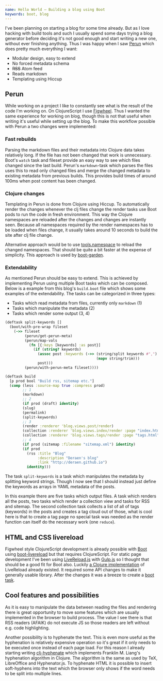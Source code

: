 ```yaml
---
name: Hello World – Building a blog using Boot
keywords: boot, blog
---
```


I've been planning on starting a blog for some time already. But as I love
hacking with build tools and such I usually spend some days trying a blog
generator before deciding it's not good enough and start writing a new
one, without ever finishing anything. Thus I was happy when I saw
[Perun][perun] which does pretty much everything I want:

- Modular design, easy to extend
- No forced metadata schema
- ~~RSS~~ Atom feed
- Reads markdown
- Templating using Hiccup

## Perun

While working on a project I like to constantly see what is the result of
the code I'm working on. On ClojureScript I use [Figwheel][figwheel]. Thus
I wanted the same experience for working on blog, though this is not that
useful when writing it's useful while setting up the blog. To make this
workflow possible with Perun a two changes were implemented:

### Fast rebuilds

Parsing the markdown files and their metadata into Clojure data takes
relatively long. If the file has not been changed that work is
unnecessary. Boot's `watch` task and fileset provide an easy way to see
which files changed since the last build. Perun's `markdown`-task which
parses the files uses this to read only changed files and merge
the changed metadata to existing metadata from previous builds. This
provides build times of around 100ms when post content has been changed.

### Clojure changes

Templating in Perun is done from Clojure using Hiccup. To automatically
render the changes whenever the clj files change the render tasks use Boot
pods to run the code in fresh environment. This way the Clojure namespaces
are reloaded after the changes and changes are instantly seen. Because all
namespaces required by the render namespaces has to be loaded when files
change, it usually takes around 10 seconds to build the site after clj
file change.

Alternative approach would be to use [tools.namespace][tools.namespace] to
reload the changed namespaces. That should be quite a bit faster at the
expense of simplicity. This approach is used by
[boot-garden][boot-garden].

### Extendability

As mentioned Perun should be easy to extend. This is achieved by
implementing Perun using multiple Boot tasks which can be composed. Below
is a example from this blog's `build.boot` file which shows some examples
of the extendability. The tasks can be categorized in three types:

- Tasks which read metadata from files, currently only `markdown` (1)
- Tasks which manipulate the metadata (2)
- Tasks which render some output (3, 4)

```clj
(deftask split-keywords []
  (boot/with-pre-wrap fileset
    (->> fileset
         (perun/get-perun-meta)
         (perun/map-vals
           (fn [{:keys [keywords] :as post}]
             (if (string? keywords)
               (assoc post :keywords (->> (string/split keywords #",")
                                          (mapv string/trim)))
               post)))
         (perun/with-perun-meta fileset))))

(deftask build
  [p prod bool "Build rss, sitemap etc."]
  (comp (less :source-map true :compress prod)
        ;; 1
        (markdown)
        ;; 2
        (if prod (draft) identity)
        (slug)
        (permalink)
        (split-keywords)
        ;; 3
        (render :renderer 'blog.views.post/render)
        (collection :renderer 'blog.views.index/render :page "index.html")
        (collection :renderer 'blog.views.tags/render :page "tags.html")
        ;; 4
        (if prod (sitemap :filename "sitemap.xml") identity)
        (if prod
          (rss :title "Blog"
               :description "Deraen's blog"
               :link "http://deraen.github.io")
          identity)))
```

The task `split-keywords` is a task which manipulates the metadata by
splitting keyword strings. Though I now see that I should instead just
define the keywords as arrays in YAML metadata of the posts.

In this example there are five tasks which output files. A task which
renders all the posts, two tasks which render a collection view and
tasks for RSS and sitemap. The second collection task collects a list of
all of tags (keywords) in the posts and creates a tag cloud out of those,
what is cool here is that to create a tag page no special task was needed
as the render function can itself do the necessary work (one `reduce`).

## HTML and CSS livereload

Figwheel style ClojureScript development is already possible with
[Boot][boot-clj] using [boot-livereload][livereload] but that requires
ClojureScript. For static page development I've been using
[LiveReload.js][livereload.js] with [Gulp.js][gulp] so I thought that  should
be a good fit for Boot also. Luckily [a Clojure implementation][clj-livereload]
of LiveReload already existed. It required some API changes to make it
generally usable library. After the changes it was a breeze to create a [boot
task][boot-livereload].

## Cool features and possibilities

As it is easy to manipulate the data between reading the files and
rendering there is great opportunity to move some features which are
usually implemented in the browser to build process. The value I see there
is that RSS readers (AFAIK) do not execute JS so those readers are left
without e.g. code highlighting.

Another possibility is to hyphenate the text. This is even more useful as
the hyphenation is relatively expensive operation so it's great if it only
needs to be executed once instead of each page load. For this reason
I already starting writing [clj-hyphenate][clj-hyphenate] which implements
Franklin M. Liang's hyphenation algorithm in Clojure. The algorithm is the
same as used by TeX, LibreOffice and Hyphenator.js. To hyphenate HTML it
is possible to insert soft-hyphens into the text which the browser only
shows if the word needs to be split into multiple lines.

[boot-clj]: http://boot-clj.com
[perun]: https://github.com/hashobject/perun
[livereload]: http://livereload.com/
[figwheel]: https://github.com/bhauman/lein-figwheel
[clj-livereload]: https://github.com/bhurlow/clj-livereload
[gulp]: http://gulpjs.com/
[livereload.js]: http://livereload.com
[boot-livereload]: https://github.com/Deraen/boot-livereload
[boot-garden]: https://github.com/martinklepsch/boot-garden
[tools.namespace]: https://github.com/clojure/tools.namespace
[clj-hyphenate]: https://github.com/Deraen/clj-hyphenate
